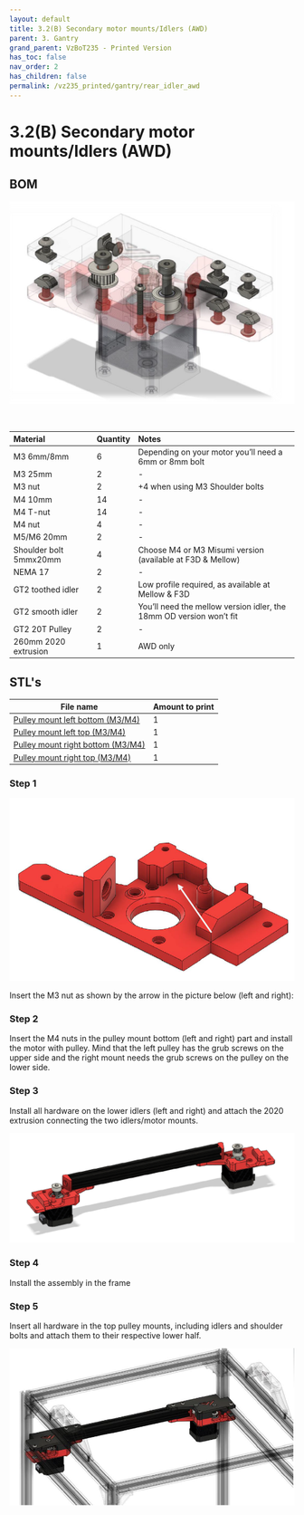 ```yaml
---
layout: default
title: 3.2(B) Secondary motor mounts/Idlers (AWD)
parent: 3. Gantry
grand_parent: VzBoT235 - Printed Version
has_toc: false
nav_order: 2
has_children: false
permalink: /vz235_printed/gantry/rear_idler_awd
---
```


# 3.2(B) Secondary motor mounts/Idlers (AWD)

## BOM

![Rear mount detail](../../assets/images/manual/vz235_printed/gantry/rear_mount_detail_2.png)

<br>

| Material        | Quantity          | Notes |
|:-------------|:------------------|:------|
| M3 6mm/8mm | 6 | Depending on your motor you’ll need a 6mm or 8mm bolt |
| M3 25mm | 2 | - |
| M3 nut | 2 | +4 when using M3 Shoulder bolts |
| M4 10mm | 14 | - |
| M4 T-nut | 14 | - |
| M4 nut | 4 | - |
| M5/M6 20mm | 2 | - |
| Shoulder bolt 5mmx20mm | 4 | Choose M4 or M3 Misumi version (available at F3D & Mellow) |
| NEMA 17 | 2 | - |
| GT2 toothed idler | 2 | Low profile required, as available at Mellow & F3D |
| GT2 smooth idler | 2 | You’ll need the mellow version idler, the 18mm OD version won’t fit |
| GT2 20T Pulley | 2 | - |
| 260mm 2020 extrusion | 1 | AWD only |

## STL's

| File name | Amount to print |
|-----------|-----------------|
| <a href="https://github.com/VzBoT3D/VzBoT-Vz235/blob/main/Assemblies%20%26%20STL/Frame/Frame%20brace.stl" target="_blank">Pulley mount left bottom (M3/M4)</a> | 1 |
| <a href="https://github.com/VzBoT3D/VzBoT-Vz235/blob/main/Assemblies%20%26%20STL/Frame/Frame%20brace.stl" target="_blank">Pulley mount left top (M3/M4)</a> | 1 |
| <a href="https://github.com/VzBoT3D/VzBoT-Vz235/blob/main/Assemblies%20%26%20STL/Frame/Frame%20brace.stl" target="_blank">Pulley mount right bottom (M3/M4)</a> | 1 |
| <a href="https://github.com/VzBoT3D/VzBoT-Vz235/blob/main/Assemblies%20%26%20STL/Frame/Frame%20brace.stl" target="_blank">Pulley mount right top (M3/M4)</a> | 1 |

### Step 1
![Rear lower part](../../assets/images/manual/vz235_printed/gantry/rear_lower_part.png)

Insert the M3 nut as shown by the arrow in the picture below (left and right):

### Step 2
Insert the M4 nuts in the pulley mount bottom (left and right) part and install the motor with pulley. Mind that the left pulley has the grub screws on the upper side and the right mount needs the grub screws on the pulley on the lower side.

### Step 3
Install all hardware on the lower idlers (left and right) and attach the 2020 extrusion connecting the two idlers/motor mounts.

![Rear lower part](../../assets/images/manual/vz235_printed/gantry/rear_lower_awd.png)

### Step 4
Install the assembly in the frame

### Step 5
Insert all hardware in the top pulley mounts, including idlers and shoulder bolts and attach them to their respective lower half.

![Rear lower part](../../assets/images/manual/vz235_printed/gantry/gantry_awd.png)